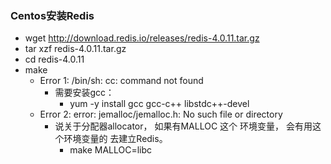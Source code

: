 ### Centos安装Redis

* wget http://download.redis.io/releases/redis-4.0.11.tar.gz
* tar xzf redis-4.0.11.tar.gz
* cd redis-4.0.11
* make
    * Error 1: /bin/sh: cc: command not found
        * 需要安装gcc：
            * yum -y install gcc gcc-c++ libstdc++-devel
    * Error 2: error: jemalloc/jemalloc.h: No such file or directory
        * 说关于分配器allocator， 如果有MALLOC  这个 环境变量， 会有用这个环境变量的 去建立Redis。
            * make MALLOC=libc